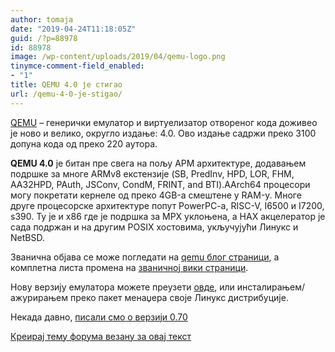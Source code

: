 ```yaml
---
author: tomaja
date: "2019-04-24T11:18:05Z"
guid: /?p=88978
id: 88978
image: /wp-content/uploads/2019/04/qemu-logo.png
tinymce-comment-field_enabled:
- "1"
title: QEMU 4.0 је стигао
url: /qemu-4-0-je-stigao/
---
```

<a href="https://qemu.org" rel="noopener noreferrer" target="_blank">QEMU</a> &#8211; генерички емулатор и виртуелизатор отвореног кода доживео је ново и велико, округло издање: 4.0. Ово издање садржи преко 3100 допуна кода од преко 220 аутора. 

**QEMU 4.0** је битан пре свега на пољу АРМ архитектуре, додавањем подршке за многе ARMv8 екстензије (SB, PredInv, HPD, LOR, FHM, AA32HPD, PAuth, JSConv, CondM, FRINT, and BTI).AArch64 процесори могу покретати кернеле од преко 4GB-а смештене у RAM-у. Многе друге процесорске архитектуре попут PowerPC-a, RISC-V, I6500 и I7200, s390. Ту је и x86 где је подршка за MPX уклоњена, a HAX акцелератор је сада подржан и на другим POSIX хостовима, укључујући Линукс и NetBSD.

Званична објава се може погледати на <a href="https://www.qemu.org/2019/04/24/qemu-4-0-0/" rel="noopener noreferrer" target="_blank">qemu блог страници</a>, а комплетна листа промена на <a href="https://wiki.qemu.org/ChangeLog/4.0" rel="noopener noreferrer" target="_blank">званичној вики страници</a>.

Нову верзију емулатора можете преузети <a href="https://www.qemu.org/download/" rel="noopener noreferrer" target="_blank">овде</a>, или инсталирањем/ажурирањем преко пакет менаџера своје Линукс дистрибуције.

Некада давно, [писали смо о верзији 0.70](/qemu-0-7-0/) 

[Креирај тему форума везану за овај текст](https://linuxo.org/nova-tema-na-forumu/?se_pid=88978)
